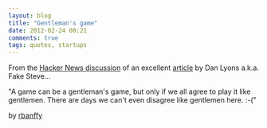 ```yaml
---
layout: blog
title: "Gentleman's game"
date: 2012-02-24 00:21
comments: true
tags: quotes, startups
---
```


From the [Hacker News discussion](http://news.ycombinator.com/item?id=3587730) of an excellent [article](http://www.realdanlyons.com/blog/2012/02/13/hit-men-click-whores-and-paid-apologists-welcome-to-the-silicon-cesspool/) by Dan Lyons a.k.a. Fake Steve...


"A game can be a gentleman's game, but only if we all agree to play it like gentlemen.
There are days we can't even disagree like gentlemen here. :-("

by [rbanffy](http://news.ycombinator.com/item?id=3588163)